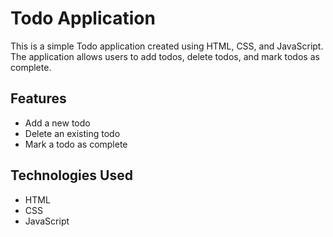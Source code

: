 # Todo Application

This is a simple Todo application created using HTML, CSS, and JavaScript. The application allows users to add todos, delete todos, and mark todos as complete.

## Features

- Add a new todo
- Delete an existing todo
- Mark a todo as complete

## Technologies Used

- HTML
- CSS
- JavaScript